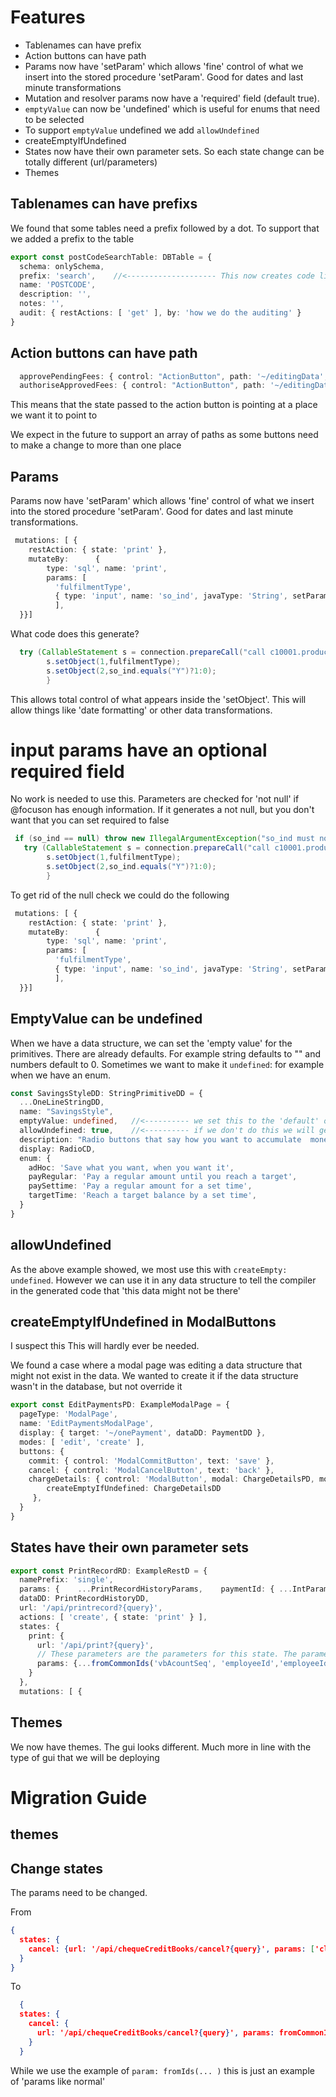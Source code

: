 # Features

* Tablenames can have prefix
* Action buttons can have path
* Params now have 'setParam' which allows 'fine' control of what we insert into the stored procedure 'setParam'. Good
  for dates and last minute transformations
* Mutation and resolver params now have a 'required' field (default true).
* `emptyValue` can now be 'undefined' which is useful for enums that need to be selected
* To support `emptyValue` undefined we add `allowUndefined`
* createEmptyIfUndefined
* States now have their own parameter sets. So each state change can be totally different (url/parameters)
* Themes


## Tablenames can have prefixs
We found that some tables need a prefix followed by a dot. To support that we added a prefix to the table
```typescript
export const postCodeSearchTable: DBTable = {
  schema: onlySchema,
  prefix: 'search',    //<-------------------- This now creates code like 'select search.POSTCODE'
  name: 'POSTCODE',
  description: '',
  notes: '',
  audit: { restActions: [ 'get' ], by: 'how we do the auditing' }
}
```

## Action buttons can have path
```typescript
  approvePendingFees: { control: "ActionButton", path: '~/editingData', text: 'Approve Pending Fees', action: 'approvePendingFees' },
  authoriseApprovedFees: { control: "ActionButton", path: '~/editingData', text: 'Authorise Approved Fees', action: 'authoriseApprovedFees' },
```
This means that the state passed to the action button is pointing at a place we want it to point to

We expect in the future to support an array of paths as some buttons need to make a change to more than one place 

## Params

Params now have 'setParam' which allows 'fine' control of what we insert into the stored procedure 'setParam'. Good
for dates and last minute transformations.

```typescript
 mutations: [ {
    restAction: { state: 'print' },
    mutateBy:      {
        type: 'sql', name: 'print',
        params: [ 
          'fulfilmentType',
          { type: 'input', name: 'so_ind', javaType: 'String', setParam: `so_ind.equals("Y") ? 1 : 0` },
          ],
  }}]
```
What code does this generate?
```java
  try (CallableStatement s = connection.prepareCall("call c10001.produce_list_of_payments(?, ?, ?, ?, ?, ?, ?, ?, ?, ?, ?)")){
        s.setObject(1,fulfilmentType);
        s.setObject(2,so_ind.equals("Y")?1:0);
        }
```

This allows total control of what appears inside the 'setObject'. This will allow things like 'date formatting' or other data transformations.

# input params have an optional required field
No work is needed to use this. Parameters are checked for 'not null' if @focuson has enough information. If it generates a not null, but you don't want that you can set required to false

```java
 if (so_ind == null) throw new IllegalArgumentException("so_ind must not be null");
   try (CallableStatement s = connection.prepareCall("call c10001.produce_list_of_payments(?, ?, ?, ?, ?, ?, ?, ?, ?, ?, ?)")){
        s.setObject(1,fulfilmentType);
        s.setObject(2,so_ind.equals("Y")?1:0);
        }
```
To get rid of the null check we could do the following
```typescript
 mutations: [ {
    restAction: { state: 'print' },
    mutateBy:      {
        type: 'sql', name: 'print',
        params: [ 
          'fulfilmentType',
          { type: 'input', name: 'so_ind', javaType: 'String', setParam: `so_ind.equals("Y") ? 1 : 0`, required: false },
          ],
  }}]
```

## EmptyValue can be undefined

When we have a data structure, we can set the 'empty value' for the primitives. There are already defaults. For example string defaults to "" and numbers default to 0. 
Sometimes we want to make it `undefined`: for example when we have an enum. 
```typescript
const SavingsStyleDD: StringPrimitiveDD = {
  ...OneLineStringDD,
  name: "SavingsStyle",
  emptyValue: undefined,   //<---------- we set this to the 'default' or 'empty' value. It could be 'adhoc' or 'undefined' 
  allowUndefined: true,    //<---------- if we don't do this we will get compilation errors as the default is to force the data to exist
  description: "Radio buttons that say how you want to accumulate  money",
  display: RadioCD,
  enum: {
    adHoc: 'Save what you want, when you want it',
    payRegular: 'Pay a regular amount until you reach a target',
    paySettime: 'Pay a regular amount for a set time',
    targetTime: 'Reach a target balance by a set time',
  }
}
```
## allowUndefined

As the above example showed, we most use this with `createEmpty: undefined`. However we can use it in any data structure to tell the compiler in the
generated code that 'this data might not be there'

## createEmptyIfUndefined in ModalButtons

I suspect this This will hardly ever be needed.

We found a case where a modal page was editing a data structure that might not exist in the data. We wanted to create it if the data structure
wasn't in the database, but not override it

```typescript
export const EditPaymentsPD: ExampleModalPage = {
  pageType: 'ModalPage',
  name: 'EditPaymentsModalPage',
  display: { target: '~/onePayment', dataDD: PaymentDD },
  modes: [ 'edit', 'create' ],
  buttons: {
    commit: { control: 'ModalCommitButton', text: 'save' },
    cancel: { control: 'ModalCancelButton', text: 'back' },
    chargeDetails: { control: 'ModalButton', modal: ChargeDetailsPD, mode: 'edit', focusOn: '~/onePayment/chargeDetails',
        createEmptyIfUndefined: ChargeDetailsDD
     },
  }
}
```


## States have their own parameter sets

```typescript
export const PrintRecordRD: ExampleRestD = {
  namePrefix: 'single',
  params: {    ...PrintRecordHistoryParams,    paymentId: { ...IntParam, lens: '~/display[~/selected]id', testValue: 888, main: true }  },
  dataDD: PrintRecordHistoryDD,
  url: '/api/printrecord?{query}',
  actions: [ 'create', { state: 'print' } ],
  states: {
    print: {
      url: '/api/print?{query}',
      // These parameters are the parameters for this state. The parameters above are not used
      params: {...fromCommonIds('vbAcountSeq', 'employeeId','employeeId', 'accountId' ),  paymentId: { ...IntParam, lens: '~/display[~/selected]id', testValue: 888, main: true } }
    }
  },
  mutations: [ {
```

## Themes

We now have themes. The gui looks different. Much more in line with the type of gui that we will be deploying



# Migration Guide

## themes


## Change states
The params need to be changed.

From
```json
{
  states: {
    cancel: {url: '/api/chequeCreditBooks/cancel?{query}', params: ['clientRef', 'accountId', 'brandRef']}
  }
}

```

To

```json
  {
  states: {
    cancel: {
      url: '/api/chequeCreditBooks/cancel?{query}', params: fromCommonIds ( 'clientRef', 'accountId', 'brandRef' )
    }
  }
```
While we use the example of `param: fromIds(... )` this is just an example of 'params like normal'
